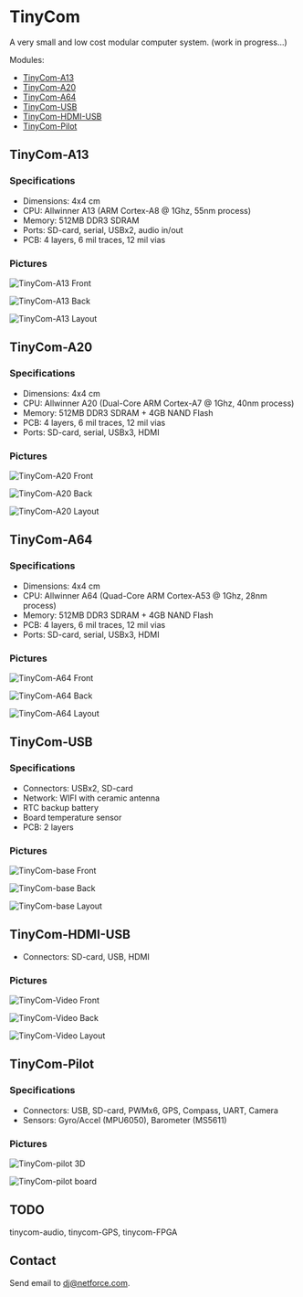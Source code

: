 # TinyCom

A very small and low cost modular computer system.
(work in progress...)

Modules:
- [TinyCom-A13](#tinycom-a13)
- [TinyCom-A20](#tinycom-a20)
- [TinyCom-A64](#tinycom-a64)
- [TinyCom-USB](#tinycom-usb)
- [TinyCom-HDMI-USB](#tinycom-hdmi-usb)
- [TinyCom-Pilot](#tinycom-pilot)

## TinyCom-A13

### Specifications

- Dimensions: 4x4 cm
- CPU: Allwinner A13 (ARM Cortex-A8 @ 1Ghz, 55nm process)
- Memory: 512MB DDR3 SDRAM
- Ports: SD-card, serial, USBx2, audio in/out 
- PCB: 4 layers, 6 mil traces, 12 mil vias

### Pictures

![TinyCom-A13 Front](https://raw.githubusercontent.com/nfco/tinycom/master/tinycom-a13/tinycom-a13-front.png)

![TinyCom-A13 Back](https://raw.githubusercontent.com/nfco/tinycom/master/tinycom-a13/tinycom-a13-back.png)

![TinyCom-A13 Layout](https://raw.githubusercontent.com/nfco/tinycom/master/tinycom-a13/tinycom-a13-layout.png)

## TinyCom-A20

### Specifications

- Dimensions: 4x4 cm
- CPU: Allwinner A20 (Dual-Core ARM Cortex-A7 @ 1Ghz, 40nm process)
- Memory: 512MB DDR3 SDRAM + 4GB NAND Flash
- PCB: 4 layers, 6 mil traces, 12 mil vias
- Ports: SD-card, serial, USBx3, HDMI

### Pictures

![TinyCom-A20 Front](https://raw.githubusercontent.com/nfco/tinycom/master/tinycom-a20/tinycom-a20-front.png)

![TinyCom-A20 Back](https://raw.githubusercontent.com/nfco/tinycom/master/tinycom-a20/tinycom-a20-back.png)

![TinyCom-A20 Layout](https://raw.githubusercontent.com/nfco/tinycom/master/tinycom-a20/tinycom-a20-layout.png)

## TinyCom-A64

### Specifications

- Dimensions: 4x4 cm
- CPU: Allwinner A64 (Quad-Core ARM Cortex-A53 @ 1Ghz, 28nm process)
- Memory: 512MB DDR3 SDRAM + 4GB NAND Flash
- PCB: 4 layers, 6 mil traces, 12 mil vias
- Ports: SD-card, serial, USBx3, HDMI

### Pictures

![TinyCom-A64 Front](https://raw.githubusercontent.com/nfco/tinycom/master/tinycom-a64/tinycom-a64-front.png)

![TinyCom-A64 Back](https://raw.githubusercontent.com/nfco/tinycom/master/tinycom-a64/tinycom-a64-back.png)

![TinyCom-A64 Layout](https://raw.githubusercontent.com/nfco/tinycom/master/tinycom-a64/tinycom-a64-layout.png)

## TinyCom-USB

### Specifications

- Connectors:  USBx2, SD-card
- Network: WIFI with ceramic antenna
- RTC backup battery
- Board temperature sensor
- PCB: 2 layers

### Pictures

![TinyCom-base Front](https://raw.githubusercontent.com/nfco/tinycom/master/tinycom-base/tinycom-base-front.png)

![TinyCom-base Back](https://raw.githubusercontent.com/nfco/tinycom/master/tinycom-base/tinycom-base-back.png)

![TinyCom-base Layout](https://raw.githubusercontent.com/nfco/tinycom/master/tinycom-base/tinycom-base-layout.png)

## TinyCom-HDMI-USB

- Connectors:  SD-card, USB, HDMI

### Pictures

![TinyCom-Video Front](https://raw.githubusercontent.com/nfco/tinycom/master/tinycom-video/tinycom-video-front.png)

![TinyCom-Video Back](https://raw.githubusercontent.com/nfco/tinycom/master/tinycom-video/tinycom-video-back.png)

![TinyCom-Video Layout](https://raw.githubusercontent.com/nfco/tinycom/master/tinycom-video/tinycom-video-layout.png)

## TinyCom-Pilot

### Specifications

- Connectors:  USB, SD-card, PWMx6, GPS, Compass, UART, Camera
- Sensors: Gyro/Accel (MPU6050), Barometer (MS5611)

### Pictures

![TinyCom-pilot 3D](https://raw.githubusercontent.com/nfco/tinycom/master/tinycom-pilot/tinycom-pilot-3d.png)

![TinyCom-pilot board](https://raw.githubusercontent.com/nfco/tinycom/master/tinycom-pilot/tinycom-pilot-board.png)

## TODO

tinycom-audio, tinycom-GPS, tinycom-FPGA

## Contact

Send email to dj@netforce.com.
